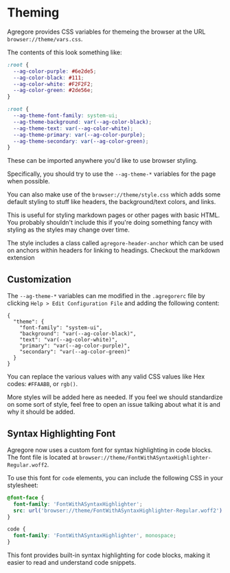 # Theming

Agregore provides CSS variables for themeing the browser at the URL `browser://theme/vars.css`.

The contents of this look something like:

```css
:root {
  --ag-color-purple: #6e2de5;
  --ag-color-black: #111;
  --ag-color-white: #F2F2F2;
  --ag-color-green: #2de56e;
}

:root {
  --ag-theme-font-family: system-ui;
  --ag-theme-background: var(--ag-color-black);
  --ag-theme-text: var(--ag-color-white);
  --ag-theme-primary: var(--ag-color-purple);
  --ag-theme-secondary: var(--ag-color-green);
}
```

These can be imported anywhere you'd like to use browser styling.

Specifically, you should try to use the `--ag-theme-*` variables for the page when possible.

You can also make use of the `browser://theme/style.css` which adds some default styling to stuff like headers, the background/text colors, and links.

This is useful for styling markdown pages or other pages with basic HTML. You probably shouldn't include this if you're doing something fancy with styling as the styles may change over time.

The style includes a class called `agregore-header-anchor` which can be used on anchors within headers for linking to headings. Checkout the markdown extension 

## Customization

The `--ag-theme-*` variables can me modified in the `.agregorerc` file by clicking `Help > Edit Configuration File` and adding the following content:

```
{
  "theme": {
    "font-family": "system-ui",
    "background": "var(--ag-color-black)",
    "text": "var(--ag-color-white)",
    "primary": "var(--ag-color-purple)",
    "secondary": "var(--ag-color-green)"
  }
}
```

You can replace the various values with any valid CSS values like Hex codes: `#FFAABB`, or `rgb()`.

More styles will be added here as needed. If you feel we should standardize on some sort of style, feel free to open an issue talking about what it is and why it should be added.

## Syntax Highlighting Font

Agregore now uses a custom font for syntax highlighting in code blocks. The font file is located at `browser://theme/FontWithASyntaxHighlighter-Regular.woff2`.

To use this font for `code` elements, you can include the following CSS in your stylesheet:

```css
@font-face {
  font-family: 'FontWithASyntaxHighlighter';
  src: url('browser://theme/FontWithASyntaxHighlighter-Regular.woff2') format('woff2');
}

code {
  font-family: 'FontWithASyntaxHighlighter', monospace;
}
```

This font provides built-in syntax highlighting for code blocks, making it easier to read and understand code snippets.
